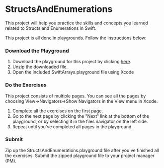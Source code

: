 # StructsAndEnumerations

This project will help you practice the skills and concepts you learned related to Structs and Enumerations in Swift. 

This project is all done in playgrounds. Follow the instructions below:

### Download the Playground

1. Download the playground for this project by clicking [here](https://github.com/LambdaSchool/StructsAndEnumerations/archive/master.zip). 
2. Unzip the downloaded file.
3. Open the included SwiftArrays.playground file using Xcode

### Do the Exercises

This project consists of multiple pages. You can see all the pages by choosing View->Navigators->Show Navigators in the View menu in Xcode.

1. Complete all the exercises on the first page.
2. Go to the next page by clicking the "Next" link at the bottom of the playground, or by selecting it in the files navigator on the left side.
3. Repeat until you've completed all pages in the playground.

### Submit

Zip up the StructsAndEnumerations.playground file after you've finished all the exercises. Submit the zipped playground file to your project manager (PM).
